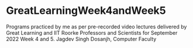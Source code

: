 # GreatLearningWeek4andWeek5
Programs practiced by me as per pre-recorded video lectures delivered by Great Learning and IIT Roorke Professors and Scientists for September 2022 Week 4 and 5.
Jagdev Singh Dosanjh, Computer Faculty
